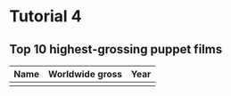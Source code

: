 # Tutorial 4

## Top 10 highest-grossing puppet films

| Name | Worldwide gross | Year |
| :--- | --------------: | ---: |
|      |                 |      |